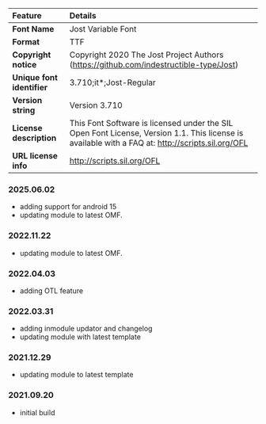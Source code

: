| Feature                       | Details                                                                    |
| :---------------------------- | :------------------------------------------------------------------------- |
| **Font Name** | Jost Variable Font                                                   |
| **Format** | TTF                                                                        |
| **Copyright notice** | Copyright 2020 The Jost Project Authors (https://github.com/indestructible-type/Jost) |                                                                  |
| **Unique font identifier** | 3.710;it*;Jost-Regular                                                     |                                                          |
| **Version string** | Version 3.710                                                              |                                                              |
| **License description** | This Font Software is licensed under the SIL Open Font License, Version 1.1. This license is available with a FAQ at: http://scripts.sil.org/OFL |
| **URL license info** | http://scripts.sil.org/OFL                                                 |

### 2025.06.02
- adding support for android 15
- updating module to latest OMF.

### 2022.11.22
- updating module to latest OMF.

### 2022.04.03
- adding OTL feature

### 2022.03.31
- adding inmodule updator and changelog
- updating module with latest template

### 2021.12.29
- updating module to latest template

### 2021.09.20
- initial build 